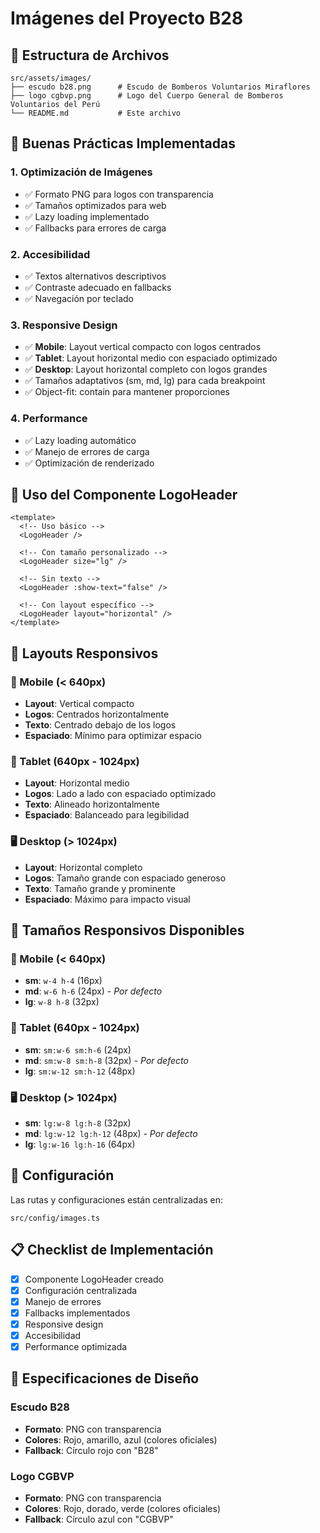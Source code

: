 # Imágenes del Proyecto B28

## 📁 Estructura de Archivos

```
src/assets/images/
├── escudo b28.png      # Escudo de Bomberos Voluntarios Miraflores
├── logo cgbvp.png      # Logo del Cuerpo General de Bomberos Voluntarios del Perú
└── README.md           # Este archivo
```

## 🎯 Buenas Prácticas Implementadas

### 1. **Optimización de Imágenes**
- ✅ Formato PNG para logos con transparencia
- ✅ Tamaños optimizados para web
- ✅ Lazy loading implementado
- ✅ Fallbacks para errores de carga

### 2. **Accesibilidad**
- ✅ Textos alternativos descriptivos
- ✅ Contraste adecuado en fallbacks
- ✅ Navegación por teclado

### 3. **Responsive Design**
- ✅ **Mobile**: Layout vertical compacto con logos centrados
- ✅ **Tablet**: Layout horizontal medio con espaciado optimizado
- ✅ **Desktop**: Layout horizontal completo con logos grandes
- ✅ Tamaños adaptativos (sm, md, lg) para cada breakpoint
- ✅ Object-fit: contain para mantener proporciones

### 4. **Performance**
- ✅ Lazy loading automático
- ✅ Manejo de errores de carga
- ✅ Optimización de renderizado

## 🚀 Uso del Componente LogoHeader

```vue
<template>
  <!-- Uso básico -->
  <LogoHeader />
  
  <!-- Con tamaño personalizado -->
  <LogoHeader size="lg" />
  
  <!-- Sin texto -->
  <LogoHeader :show-text="false" />
  
  <!-- Con layout específico -->
  <LogoHeader layout="horizontal" />
</template>
```

## 📱 Layouts Responsivos

### **📱 Mobile (< 640px)**
- **Layout**: Vertical compacto
- **Logos**: Centrados horizontalmente
- **Texto**: Centrado debajo de los logos
- **Espaciado**: Mínimo para optimizar espacio

### **📱 Tablet (640px - 1024px)**
- **Layout**: Horizontal medio
- **Logos**: Lado a lado con espaciado optimizado
- **Texto**: Alineado horizontalmente
- **Espaciado**: Balanceado para legibilidad

### **🖥️ Desktop (> 1024px)**
- **Layout**: Horizontal completo
- **Logos**: Tamaño grande con espaciado generoso
- **Texto**: Tamaño grande y prominente
- **Espaciado**: Máximo para impacto visual

## 📏 Tamaños Responsivos Disponibles

### **📱 Mobile (< 640px)**
- **sm**: `w-4 h-4` (16px)
- **md**: `w-6 h-6` (24px) - *Por defecto*
- **lg**: `w-8 h-8` (32px)

### **📱 Tablet (640px - 1024px)**
- **sm**: `sm:w-6 sm:h-6` (24px)
- **md**: `sm:w-8 sm:h-8` (32px) - *Por defecto*
- **lg**: `sm:w-12 sm:h-12` (48px)

### **🖥️ Desktop (> 1024px)**
- **sm**: `lg:w-8 lg:h-8` (32px)
- **md**: `lg:w-12 lg:h-12` (48px) - *Por defecto*
- **lg**: `lg:w-16 lg:h-16` (64px)

## 🔧 Configuración

Las rutas y configuraciones están centralizadas en:
```
src/config/images.ts
```

## 📋 Checklist de Implementación

- [x] Componente LogoHeader creado
- [x] Configuración centralizada
- [x] Manejo de errores
- [x] Fallbacks implementados
- [x] Responsive design
- [x] Accesibilidad
- [x] Performance optimizada

## 🎨 Especificaciones de Diseño

### Escudo B28
- **Formato**: PNG con transparencia
- **Colores**: Rojo, amarillo, azul (colores oficiales)
- **Fallback**: Círculo rojo con "B28"

### Logo CGBVP
- **Formato**: PNG con transparencia
- **Colores**: Rojo, dorado, verde (colores oficiales)
- **Fallback**: Círculo azul con "CGBVP" 